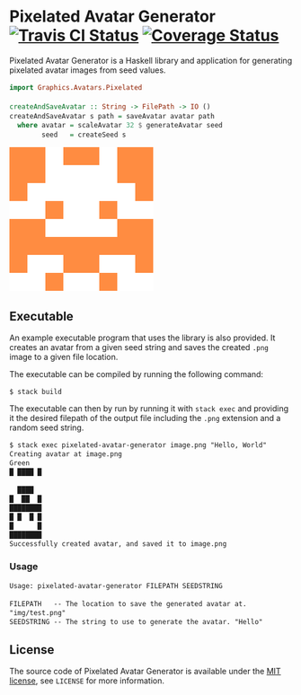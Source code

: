 # Pixelated Avatar Generator [![Travis CI Status](https://api.travis-ci.org/ExcaliburZero/pixelated-avatar-generator.svg)](https://travis-ci.org/ExcaliburZero/pixelated-avatar-generator) [![Coverage Status](https://coveralls.io/repos/github/ExcaliburZero/pixelated-avatar-generator/badge.svg?branch=master)](https://coveralls.io/github/ExcaliburZero/pixelated-avatar-generator?branch=master)
Pixelated Avatar Generator is a Haskell library and application for generating pixelated avatar images from seed values.

```haskell
import Graphics.Avatars.Pixelated

createAndSaveAvatar :: String -> FilePath -> IO ()
createAndSaveAvatar s path = saveAvatar avatar path
  where avatar = scaleAvatar 32 $ generateAvatar seed
        seed   = createSeed s
```

![An example of an avatar generated by the library.](example_image.png)

## Executable
An example executable program that uses the library is also provided. It creates an avatar from a given seed string and saves the created `.png` image to a given file location.

The executable can be compiled by running the following command:

```
$ stack build
```

The executable can then by run by running it with `stack exec` and providing it the desired filepath of the output file including the `.png` extension and a random seed string.

```
$ stack exec pixelated-avatar-generator image.png "Hello, World"
Creating avatar at image.png
Green
█ ████ █
        
  ████  
█  ██  █
████████
█ █  █ █
█      █
████████
Successfully created avatar, and saved it to image.png
```

### Usage
```
Usage: pixelated-avatar-generator FILEPATH SEEDSTRING

FILEPATH   -- The location to save the generated avatar at. "img/test.png"
SEEDSTRING -- The string to use to generate the avatar. "Hello"
```

## License
The source code of Pixelated Avatar Generator is available under the [MIT license](https://opensource.org/licenses/MIT), see `LICENSE` for more information.
